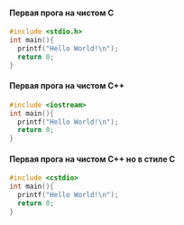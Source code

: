 #### Первая прога на чистом С
```C
#include <stdio.h>
int main(){
  printf("Hello World!\n");
  return 0;
}
```

#### Первая прога на чистом С++
```C++
#include <iostream>
int main(){
  printf("Hello World!\n");
  return 0;
}
```

#### Первая прога на чистом С++ но в стиле С
```C++
#include <cstdio>
int main(){
  printf("Hello World!\n");
  return 0;
}
```
